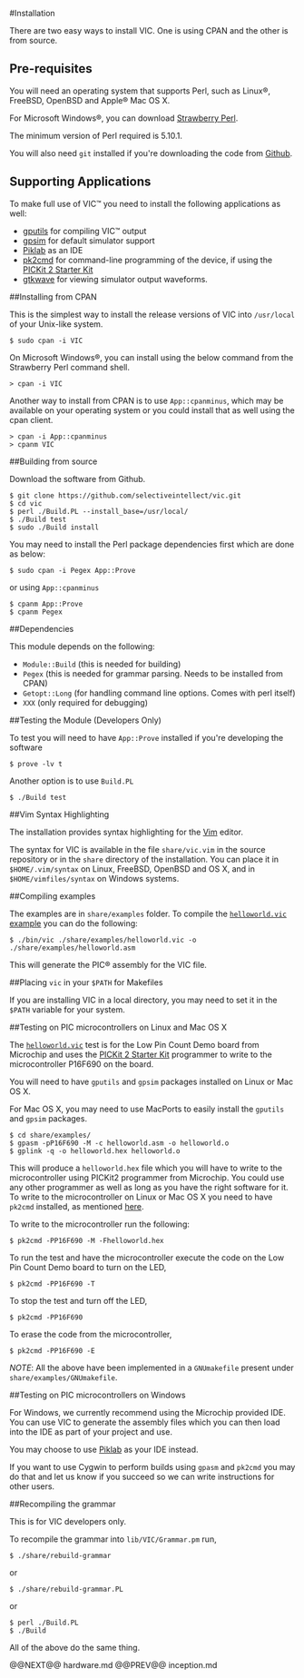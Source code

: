 #Installation

There are two easy ways to install VIC. One is using CPAN and the other is
from source.

## Pre-requisites

You will need an operating system that supports Perl, such as Linux&reg;,
FreeBSD, OpenBSD and Apple&reg; Mac OS X.

For Microsoft Windows&reg;, you can download [Strawberry
Perl](http://www.strawberryperl.com).

The minimum version of Perl required is 5.10.1.

You will also need `git` installed if you're downloading the code from
[Github](https://github.com/selectiveintellect/vic).

## Supporting Applications

To make full use of VIC&trade; you need to install the following applications as
well:

- [gputils](http://gputils.sourceforge.net) for compiling VIC&trade; output
- [gpsim](http://gpsim.sourceforge.net/gpsim.html) for default simulator support
- [Piklab](http://piklab.sourceforge.net/) as an IDE
- [pk2cmd](pk2cmd.html) for command-line programming of the device, if using the [PICKit 2 Starter Kit](http://www.microchip.com/pickit2/)
- [gtkwave](http://gtkwave.sourceforge.net/) for viewing simulator output
  waveforms.

##Installing from CPAN

This is the simplest way to install the release versions of VIC into
`/usr/local` of your Unix-like system.

    $ sudo cpan -i VIC

On Microsoft Windows&reg;, you can install using the below command from the
Strawberry Perl command shell.

    > cpan -i VIC

Another way to install from CPAN is to use `App::cpanminus`, which may be
available on your operating system or you could install that as well using the
cpan client.

    > cpan -i App::cpanminus
    > cpanm VIC

##Building from source

Download the software from Github.

    $ git clone https://github.com/selectiveintellect/vic.git
    $ cd vic
    $ perl ./Build.PL --install_base=/usr/local/
    $ ./Build test
    $ sudo ./Build install

You may need to install the Perl package dependencies first which are done as
below:

    $ sudo cpan -i Pegex App::Prove

or using `App::cpanminus`

    $ cpanm App::Prove
    $ cpanm Pegex

##Dependencies

This module depends on the following:

- `Module::Build` (this is needed for building)
- `Pegex` (this is needed for grammar parsing. Needs to be installed from CPAN)
- `Getopt::Long` (for handling command line options. Comes with perl itself)
- `XXX` (only required for debugging)

##Testing the Module (Developers Only)

To test you will need to have `App::Prove` installed if you're developing the
software

    $ prove -lv t

Another option is to use `Build.PL`

    $ ./Build test

##Vim Syntax Highlighting

The installation provides syntax highlighting for the [Vim](http://www.vim.org)
editor.

The syntax for VIC is available in the file `share/vic.vim` in the source
repository or in the `share` directory of the installation. You can place it in
`$HOME/.vim/syntax` on Linux, FreeBSD, OpenBSD and OS X, and in `$HOME/vimfiles/syntax` on Windows
systems.


##Compiling examples

The examples are in `share/examples` folder. To compile the [`helloworld.vic` example](examples.html#helloworld) you can do the following:

    $ ./bin/vic ./share/examples/helloworld.vic -o ./share/examples/helloworld.asm

This will generate the PIC&reg; assembly for the VIC file.

##Placing `vic` in your `$PATH` for Makefiles

If you are installing VIC in a local directory, you may need to set it in the
`$PATH` variable for your system.

##Testing on PIC microcontrollers on Linux and Mac OS X

The [`helloworld.vic`](examples.html#helloworld) test is for the Low Pin Count Demo board from Microchip and
uses the [PICKit 2 Starter Kit](http://www.microchip.com/pickit2/) programmer
to write to the microcontroller P16F690 on the board.

You will need to have `gputils` and `gpsim` packages installed on Linux or Mac OS X.

For Mac OS X, you may need to use MacPorts to easily install the `gputils` and `gpsim` packages.

    $ cd share/examples/
    $ gpasm -pP16F690 -M -c helloworld.asm -o helloworld.o
    $ gplink -q -o helloworld.hex helloworld.o

This will produce a `helloworld.hex` file which you will have to write to the
microcontroller using PICKit2 programmer from Microchip. You could use any other
programmer as well as long as you have the right software for it. To write to
the microcontroller on Linux or Mac OS X you need to have `pk2cmd` installed, as
mentioned [here](pk2cmd.html).

To write to the microcontroller run the following:

    $ pk2cmd -PP16F690 -M -Fhelloworld.hex

To run the test and have the microcontroller execute the code on the Low Pin
Count Demo board to turn on the LED,

    $ pk2cmd -PP16F690 -T

To stop the test and turn off the LED,

    $ pk2cmd -PP16F690

To erase the code from the microcontroller,

    $ pk2cmd -PP16F690 -E

*NOTE*: All the above have been implemented in a `GNUmakefile` present under
`share/examples/GNUmakefile`.

##Testing on PIC microcontrollers on Windows

For Windows, we currently recommend using the Microchip provided IDE. You can
use VIC to generate the assembly files which you can then load into the IDE as
part of your project and use.

You may choose to use [Piklab](http://piklab.sourceforge.net/) as your IDE
instead.

If you want to use Cygwin to perform builds using `gpasm` and `pk2cmd` you may
do that and let us know if you succeed so we can write instructions for other
users.

##Recompiling the grammar

This is for VIC developers only.

To recompile the grammar into `lib/VIC/Grammar.pm` run,

    $ ./share/rebuild-grammar

or

    $ ./share/rebuild-grammar.PL

or

    $ perl ./Build.PL
    $ ./Build

All of the above do the same thing.

@@NEXT@@ hardware.md @@PREV@@ inception.md

